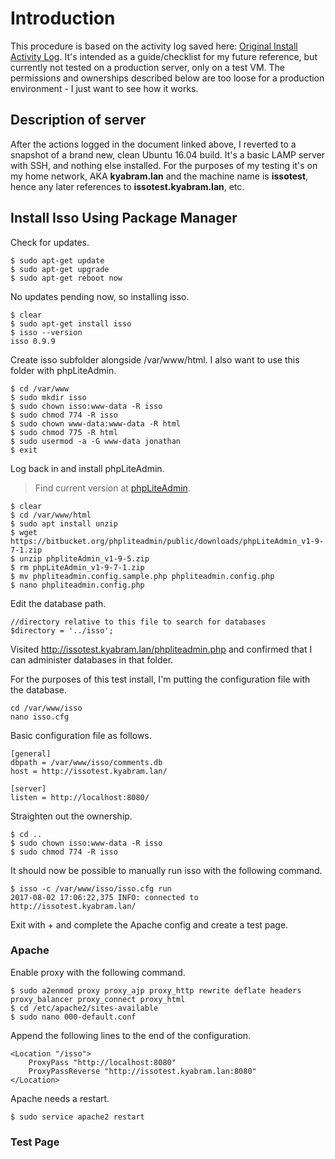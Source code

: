 # Introduction

This procedure is based on the activity log saved here: [Original Install Activity Log](original-test-log.md). It's intended as a guide/checklist for my future reference, but currently not tested on a production server, only on a test VM. The permissions and ownerships described below are too loose for a production environment - I just want to see how it works.

## Description of server

After the actions logged in the document linked above, I reverted to a snapshot of a brand new, clean Ubuntu 16.04 build. It's a basic LAMP server with SSH, and nothing else installed. For the purposes of my testing it's on my home network, AKA **kyabram.lan** and the machine name is **issotest**, hence any later references to **issotest.kyabram.lan**, etc.

## Install Isso Using Package Manager

Check for updates.

```shell
$ sudo apt-get update
$ sudo apt-get upgrade
$ sudo apt-get reboot now
```

No updates pending now, so installing isso.

```shell
$ clear
$ sudo apt-get install isso
$ isso --version
isso 0.9.9
```

Create isso subfolder alongside /var/www/html. I also want to use this folder with phpLiteAdmin.

```shell
$ cd /var/www
$ sudo mkdir isso
$ sudo chown isso:www-data -R isso
$ sudo chmod 774 -R isso
$ sudo chown www-data:www-data -R html
$ sudo chmod 775 -R html
$ sudo usermod -a -G www-data jonathan
$ exit
```

Log back in and install phpLiteAdmin.

> Find current version at [phpLiteAdmin](https://bitbucket.org/phpliteadmin/public/downloads/).

```shell
$ clear
$ cd /var/www/html
$ sudo apt install unzip
$ wget https://bitbucket.org/phpliteadmin/public/downloads/phpLiteAdmin_v1-9-7-1.zip
$ unzip phpliteAdmin_v1-9-5.zip
$ rm phpLiteAdmin_v1-9-7-1.zip
$ mv phpliteadmin.config.sample.php phpliteadmin.config.php
$ nano phpliteadmin.config.php
```

Edit the database path.

```shell
//directory relative to this file to search for databases
$directory = '../isso';
```

Visited http://issotest.kyabram.lan/phpliteadmin.php and confirmed that I can administer databases in that folder.

For the purposes of this test install, I'm putting the configuration file with the database.

```shell
cd /var/www/isso
nano isso.cfg
```

Basic configuration file as follows.

```shell
[general]
dbpath = /var/www/isso/comments.db
host = http://issotest.kyabram.lan/

[server]
listen = http://localhost:8080/
```

Straighten out the ownership.

```shell
$ cd ..
$ sudo chown isso:www-data -R isso
$ sudo chmod 774 -R isso
```

It should now be possible to manually run isso with the following command.

```shell
$ isso -c /var/www/isso/isso.cfg run
2017-08-02 17:06:22,375 INFO: connected to http://issotest.kyabram.lan/
```

Exit with <ctrl>+<c> and complete the Apache config and create a test page.

### Apache

Enable proxy with the following command.

```shell
$ sudo a2enmod proxy proxy_ajp proxy_http rewrite deflate headers proxy_balancer proxy_connect proxy_html
$ cd /etc/apache2/sites-available
$ sudo nano 000-default.conf
```

Append the following lines to the end of the configuration.

```shell
<Location "/isso">
    ProxyPass "http://localhost:8080"
    ProxyPassReverse "http://issotest.kyabram.lan:8080"
</Location>
```

Apache needs a restart.

```shell
$ sudo service apache2 restart
```

### Test Page
